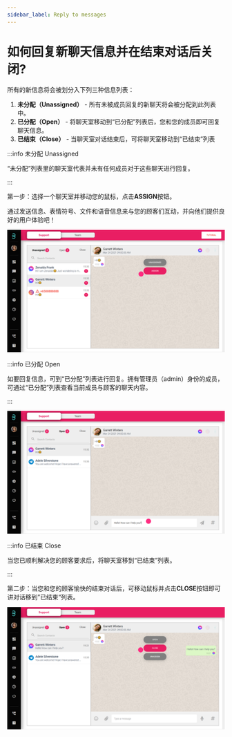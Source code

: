 ```yaml
---
sidebar_label: Reply to messages
---
```


# 如何回复新聊天信息并在结束对话后关闭?

所有的新信息将会被划分入下列三种信息列表：

1. **未分配（Unassigned）** - 所有未被成员回复的新聊天将会被分配到此列表中。
2. **已分配（Open）** - 将聊天室移动到“已分配”列表后，您和您的成员即可回复聊天信息。
3. **已结束（Close）** - 当聊天室对话结束后，可将聊天室移动到“已结束”列表

:::info 未分配 Unassigned

“未分配”列表里的聊天室代表并未有任何成员对于这些聊天进行回复。

:::

第一步：选择一个聊天室并移动您的鼠标，点击**ASSIGN**按钮。

通过发送信息、表情符号、文件和语音信息来与您的顾客们互动，并向他们提供良好的用户体验吧！

![image info](../../../static/img/q4/step1.png)

:::info 已分配 Open

如要回复信息，可到“已分配”列表进行回复。拥有管理员（admin）身份的成员，可通过“已分配”列表查看当前成员与顾客的聊天内容。

:::

![image info](../../../static/img/q4/step2.png)

:::info 已结束 Close

当您已顺利解决您的顾客要求后，将聊天室移到“已结束”列表。

:::

第二步：当您和您的顾客愉快的结束对话后，可移动鼠标并点击**CLOSE**按钮即可讲对话移到”已结束“列表。

![image info](../../../static/img/q4/step3.png)
